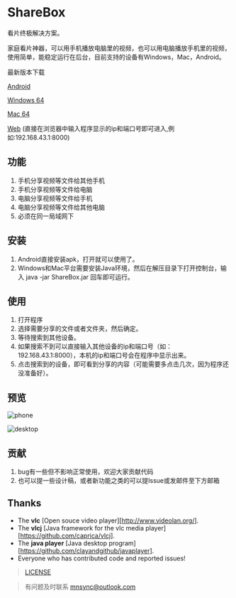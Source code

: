 # ShareBox

看片终极解决方案。

家庭看片神器，可以用手机播放电脑里的视频，也可以用电脑播放手机里的视频，使用简单，能稳定运行在后台，目前支持的设备有Windows，Mac，Android。

最新版本下载 

[Android](https://github.com/Kerr1Gan/ShareBox/releases/download/master/share-release.apk)

[Windows 64](http://www.fleshapps.com/ShareBox_Win.zip)

[Mac 64](http://www.fleshapps.com/ShareBox_Mac.zip)

[Web]() (直接在浏览器中输入程序显示的ip和端口号即可进入,例如:192.168.43.1:8000)

功能
--------
1. 手机分享视频等文件给其他手机
2. 手机分享视频等文件给电脑
3. 电脑分享视频等文件给手机
4. 电脑分享视频等文件给其他电脑
5. 必须在同一局域网下

安装
--------
1. Android直接安装apk，打开就可以使用了。
2. Windows和Mac平台需要安装Java环境，然后在解压目录下打开控制台，输入 java -jar ShareBox.jar 回车即可运行。

使用
--------
1. 打开程序
2. 选择需要分享的文件或者文件夹，然后确定。
3. 等待搜索到其他设备。
4. 如果搜索不到可以直接输入其他设备的ip和端口号（如：192.168.43.1:8000），本机的ip和端口号会在程序中显示出来。
5. 点击搜索到的设备，即可看到分享的内容（可能需要多点击几次，因为程序还没准备好）。

预览
--------
![phone](https://kerr1gan.github.io/sharebox/mobile.png)

![desktop](https://kerr1gan.github.io/sharebox/desktop.png)

贡献
--------
1. bug有一些但不影响正常使用，欢迎大家贡献代码
2. 也可以提一些设计稿，或者新功能之类的可以提Issue或发邮件至下方邮箱

Thanks
------
* The **vlc** [Open souce video player][http://www.videolan.org/].
* The **vlcj** [Java framework for the vlc media player][https://github.com/caprica/vlcj].
* The **java player** [Java desktop program][https://github.com/clayandgithub/javaplayer].
* Everyone who has contributed code and reported issues!

> [LICENSE](https://github.com/Kerr1Gan/ShareBox/blob/master/LICENSE)

> 有问题及时联系 mnsync@outlook.com
